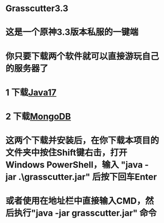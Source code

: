 # Grasscutter3.3
# 这是一个原神3.3版本私服的一键端
# 你只要下载两个软件就可以直接游玩自己的服务器了
# 1 下载<a href="https://www.oracle.com/java/technologies/javase/jdk17-archive-downloads.html">Java17</a>
# 2 下载<a href="https://www.mongodb.com/try/download/community">MongoDB</a>
# 这两个下载并安装后，在你下载本项目的文件夹中按住Shift键右击，打开Windows PowerShell，输入 "java -jar .\grasscutter.jar" 后按下回车Enter
# 或者使用在地址栏中直接输入CMD，然后执行"java -jar grasscutter.jar" 命令
